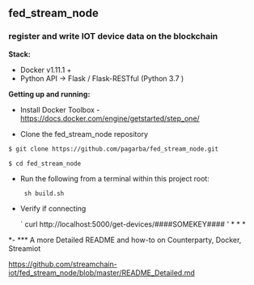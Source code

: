 
## fed_stream_node   
### register and write IOT device data on the blockchain


**Stack:**
- Docker v1.11.1 +
- Python API -> Flask / Flask-RESTful  (Python 3.7 )

**Getting up and running:**
- Install Docker Toolbox - https://docs.docker.com/engine/getstarted/step_one/

- Clone the fed_stream_node repository

```bash
$ git clone https://github.com/pagarba/fed_stream_node.git

$ cd fed_stream_node

```
- Run the following from a terminal within this project root:

    ` sh build.sh`
   
- Verify if connecting
   
   ` curl http://localhost:5000/get-devices/####SOMEKEY#### '
    *
    *
    *
 
   



*- *** A more Detailed README and how-to on Counterparty, Docker, Streamiot
   
   https://github.com/streamchain-iot/fed_stream_node/blob/master/README_Detailed.md
   
